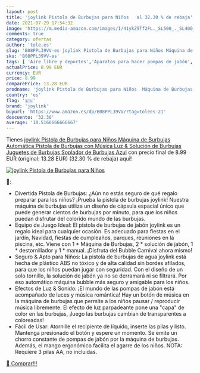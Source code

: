 ```yaml
---
layout: post
title: 'joylink Pistola de Burbujas para Niños   al 32.30 % de rebaja'
date: 2021-07-29 17:54:32
image: 'https://m.media-amazon.com/images/I/41ykZ9Tf2FL._SL500_._SL400_.jpg'
comments: true
category: ofertas
author: 'tole.es'
slug: 'B08PPL39VV-es joylink Pistola de Burbujas para Niños Máquina de Burbujas...'
sku: 'B08PPL39VV-es'
tags: [ 'Aire libre y deportes','Aparatos para hacer pompas de jabón','Juguetes','Juguetes y juegos','Productos para soplar pompas de jabón','joylink','juguetes', ]
actualPrice: 8.99 EUR
currency: EUR
price: 8.99
comparePrice: 13.28 EUR
prodname: 'joylink Pistola de Burbujas para Niños  Máquina de Burbujas Automática Pistola de Burbujas con Música  Luz & Solución de Burbujas  Juguetes de Burbujas Soplador de Burbujas  Azul'
country: 'es'
flag: '🇪🇸'
brand: 'joylink'
buyurl: 'https://www.amazon.es/dp/B08PPL39VV/?tag=tolees-21'
descuento: '32.30'
average: '10.5166666666667'
---
```


Tienes [joylink Pistola de Burbujas para Niños  Máquina de Burbujas Automática Pistola de Burbujas con Música  Luz & Solución de Burbujas  Juguetes de Burbujas Soplador de Burbujas  Azul](https://www.amazon.es/dp/B08PPL39VV/?tag=tolees-21) con precio final de  8.99 EUR (original: 13.28 EUR) (32.30 %  de rebaja) aqui!

[![joylink Pistola de Burbujas para Niños  ](https://m.media-amazon.com/images/I/41ykZ9Tf2FL._SL500_._SL400_.jpg)](https://www.amazon.es/dp/B08PPL39VV/?tag=tolees-21)

🔎:

- Divertida Pistola de Burbujas: ¿Aún no estás seguro de qué regalo preparar para los niños? ¡Prueba la pistola de burbujas joylink! Nuestra máquina de burbujas utiliza un diseño de cápsula espacial único que puede generar cientos de burbujas por minuto, para que los niños puedan disfrutar del colorido mundo de las burbujas.
- Equipo de Juego Ideal: El pistola de burbujas de jabón joylink es un regalo ideal para cualquier ocasión. Es adecuado para fiestas en el jardín, Navidad, fiestas de cumpleaños, parques, reuniones en la piscina, etc. Viene con 1 * Máquina de Burbujas, 2 * solución de jabón, 1 * destornillador y 1 * manual. ¡Disfruta del Bubble Carnival ahora mismo!
- Seguro & Apto para Niños: La pistola de burbujas de agua joylink está hecha de plástico ABS no tóxico y de alta calidad sin bordes afilados, para que los niños puedan jugar con seguridad. Con el diseño de un solo tornillo, la solución de jabón ya no se derramará ni se filtrará. Por eso automático máquina bubble más seguro y amigable para los niños.
- Efectos de Luz & Sonido: ¡El mundo de las pompas de jabón está acompañado de luces y música romántica! Hay un botón de música en la máquina de burbujas que permite a los niños pausar / reproducir música libremente. El efecto de luz parpadeante pone una "capa" de color en las burbujas, ¡luego las burbujas cambian de transparentes a coloreadas!
- Fácil de Usar: Atornille el recipiente de líquido, inserte las pilas y listo. Mantenga presionado el botón y espere un momento. Se emite un chorro constante de pompas de jabón por la máquina de burbujas. Además, el mango ergonómico facilita el agarre de los niños. NOTA: Requiere 3 pilas AA, no incluidas.

[🛒 Comprar!!!](https://www.amazon.es/dp/B08PPL39VV/?tag=tolees-21)
